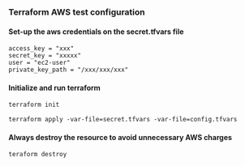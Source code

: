 ### Terraform AWS test configuration

#### Set-up the aws credentials on the secret.tfvars file

```
access_key = "xxx"
secret_key = "xxxxx"
user = "ec2-user"
private_key_path = "/xxx/xxx/xxx"
```

#### Initialize and run terraform

```bash
terraform init
```

```
terraform apply -var-file=secret.tfvars -var-file=config.tfvars
```

#### Always destroy the resource to avoid unnecessary AWS charges

```
teraform destroy
```
